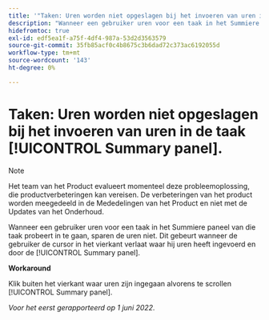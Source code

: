 ```yaml
---
title: '"Taken: Uren worden niet opgeslagen bij het invoeren van uren in de taak [!UICONTROL Summary panel]'''
description: "Wanneer een gebruiker uren voor een taak in het Summiere paneel van die taak probeert in te gaan, sparen de uren niet. Dit gebeurt wanneer de gebruiker de cursor in het vierkant verlaat waar hij uren heeft ingevoerd en door de [!UICONTROL Summary panel]. "
hidefromtoc: true
exl-id: edf5ea1f-a75f-4df4-987a-53d2d3563579
source-git-commit: 35fb85acf0c4b8675c3b6dad72c373ac6192055d
workflow-type: tm+mt
source-wordcount: '143'
ht-degree: 0%

---
```


# Taken: Uren worden niet opgeslagen bij het invoeren van uren in de taak [!UICONTROL Summary panel].

<!--Converted to story-->

>[!NOTE]
>
>Het team van het Product evalueert momenteel deze probleemoplossing, die productverbeteringen kan vereisen. De verbeteringen van het product worden meegedeeld in de Mededelingen van het Product en niet met de Updates van het Onderhoud.

Wanneer een gebruiker uren voor een taak in het Summiere paneel van die taak probeert in te gaan, sparen de uren niet. Dit gebeurt wanneer de gebruiker de cursor in het vierkant verlaat waar hij uren heeft ingevoerd en door de [!UICONTROL Summary panel].

**Workaround**

Klik buiten het vierkant waar uren zijn ingegaan alvorens te scrollen [!UICONTROL Summary panel].

_Voor het eerst gerapporteerd op 1 juni 2022._

